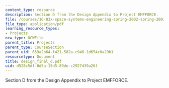 ```yaml
---
content_type: resource
description: Section D from the Design Appendix to Project EMFFORCE.
file: /courses/16-83x-space-systems-engineering-spring-2002-spring-2003/d528c5df0d5a15d589dec2927d39a26f_design_final_d.pdf
file_type: application/pdf
learning_resource_types:
- Projects
ocw_type: OCWFile
parent_title: Projects
parent_type: CourseSection
parent_uid: 659a2b64-f421-582a-c946-1d654c0a29b1
resourcetype: Document
title: design_final_d.pdf
uid: d528c5df-0d5a-15d5-89de-c2927d39a26f
---
```

Section D from the Design Appendix to Project EMFFORCE.

